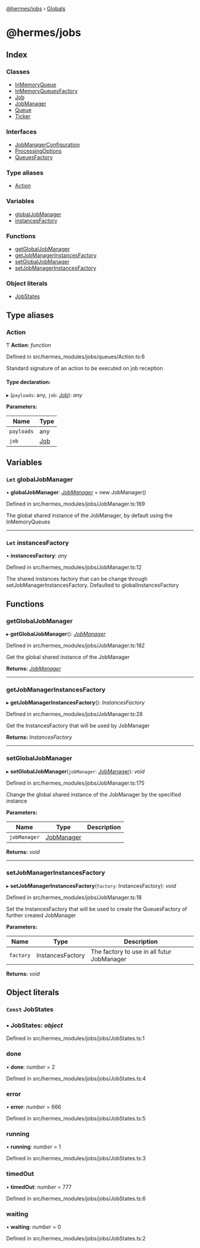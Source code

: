 [@hermes/jobs](README.md) › [Globals](globals.md)

# @hermes/jobs

## Index

### Classes

* [InMemoryQueue](classes/inmemoryqueue.md)
* [InMemoryQueuesFactory](classes/inmemoryqueuesfactory.md)
* [Job](classes/job.md)
* [JobManager](classes/jobmanager.md)
* [Queue](classes/queue.md)
* [Ticker](classes/ticker.md)

### Interfaces

* [JobManagerConfiguration](interfaces/jobmanagerconfiguration.md)
* [ProcessingOptions](interfaces/processingoptions.md)
* [QueuesFactory](interfaces/queuesfactory.md)

### Type aliases

* [Action](globals.md#action)

### Variables

* [globalJobManager](globals.md#let-globaljobmanager)
* [instancesFactory](globals.md#let-instancesfactory)

### Functions

* [getGlobalJobManager](globals.md#getglobaljobmanager)
* [getJobManagerInstancesFactory](globals.md#getjobmanagerinstancesfactory)
* [setGlobalJobManager](globals.md#setglobaljobmanager)
* [setJobManagerInstancesFactory](globals.md#setjobmanagerinstancesfactory)

### Object literals

* [JobStates](globals.md#const-jobstates)

## Type aliases

###  Action

Ƭ **Action**: *function*

Defined in src/hermes_modules/jobs/queues/Action.ts:6

Standard signature of an action to be executed on job reception

#### Type declaration:

▸ (`payloads`: any, `job`: [Job](classes/job.md)): *any*

**Parameters:**

Name | Type |
------ | ------ |
`payloads` | any |
`job` | [Job](classes/job.md) |

## Variables

### `Let` globalJobManager

• **globalJobManager**: *[JobManager](classes/jobmanager.md)* = new JobManager()

Defined in src/hermes_modules/jobs/JobManager.ts:169

The global shared instance of the JobManager, by default using the InMemoryQueues

___

### `Let` instancesFactory

• **instancesFactory**: *any*

Defined in src/hermes_modules/jobs/JobManager.ts:12

The shared instances factory that can be change through setJobManagerInstancesFactory. Defaulted to globalInstancesFactory

## Functions

###  getGlobalJobManager

▸ **getGlobalJobManager**(): *[JobManager](classes/jobmanager.md)*

Defined in src/hermes_modules/jobs/JobManager.ts:182

Get the global shared instance of the JobManager

**Returns:** *[JobManager](classes/jobmanager.md)*

___

###  getJobManagerInstancesFactory

▸ **getJobManagerInstancesFactory**(): *InstancesFactory*

Defined in src/hermes_modules/jobs/JobManager.ts:28

Get the InstancesFactory that will be used by JobManager

**Returns:** *InstancesFactory*

___

###  setGlobalJobManager

▸ **setGlobalJobManager**(`jobManager`: [JobManager](classes/jobmanager.md)): *void*

Defined in src/hermes_modules/jobs/JobManager.ts:175

Change the global shared instance of the JobManager by the specified instance

**Parameters:**

Name | Type | Description |
------ | ------ | ------ |
`jobManager` | [JobManager](classes/jobmanager.md) |   |

**Returns:** *void*

___

###  setJobManagerInstancesFactory

▸ **setJobManagerInstancesFactory**(`factory`: InstancesFactory): *void*

Defined in src/hermes_modules/jobs/JobManager.ts:18

Set the InstancesFactory that will be used to create the QueuesFactory of further created JobManager

**Parameters:**

Name | Type | Description |
------ | ------ | ------ |
`factory` | InstancesFactory | The factory to use in all futur JobManager  |

**Returns:** *void*

## Object literals

### `Const` JobStates

### ▪ **JobStates**: *object*

Defined in src/hermes_modules/jobs/jobs/JobStates.ts:1

###  done

• **done**: *number* = 2

Defined in src/hermes_modules/jobs/jobs/JobStates.ts:4

###  error

• **error**: *number* = 666

Defined in src/hermes_modules/jobs/jobs/JobStates.ts:5

###  running

• **running**: *number* = 1

Defined in src/hermes_modules/jobs/jobs/JobStates.ts:3

###  timedOut

• **timedOut**: *number* = 777

Defined in src/hermes_modules/jobs/jobs/JobStates.ts:6

###  waiting

• **waiting**: *number* = 0

Defined in src/hermes_modules/jobs/jobs/JobStates.ts:2
